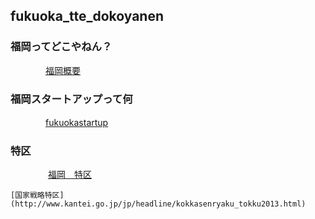 
## fukuoka_tte_dokoyanen

###  福岡ってどこやねん？

　　　　[福岡概要](https://github.com/fortunehill/fukuoka_tte_dokoyanen/blob/master/outlines.md)

### 福岡スタートアップって何

　　　　[fukuokastartup](https://github.com/fortunehill/fukuoka_tte_dokoyanen/blob/master/fukuokastartup.md)

### 特区
　　　
   　[福岡　特区](https://github.com/fortunehill/fukuoka_tte_dokoyanen/blob/master/tokku.md)
    
    [国家戦略特区](http://www.kantei.go.jp/jp/headline/kokkasenryaku_tokku2013.html)
